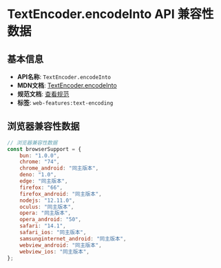 # TextEncoder.encodeInto API 兼容性数据

## 基本信息

- **API名称**: `TextEncoder.encodeInto`
- **MDN文档**: [TextEncoder.encodeInto](https://developer.mozilla.org/docs/Web/API/TextEncoder/encodeInto)
- **规范文档**: [查看规范](https://encoding.spec.whatwg.org/#ref-for-dom-textencoder-encodeinto①)
- **标签**: `web-features:text-encoding`

## 浏览器兼容性数据

```javascript
// 浏览器兼容性数据
const browserSupport = {
    bun: "1.0.0",
    chrome: "74",
    chrome_android: "同主版本",
    deno: "1.0",
    edge: "同主版本",
    firefox: "66",
    firefox_android: "同主版本",
    nodejs: "12.11.0",
    oculus: "同主版本",
    opera: "同主版本",
    opera_android: "50",
    safari: "14.1",
    safari_ios: "同主版本",
    samsunginternet_android: "同主版本",
    webview_android: "同主版本",
    webview_ios: "同主版本",
};

```


